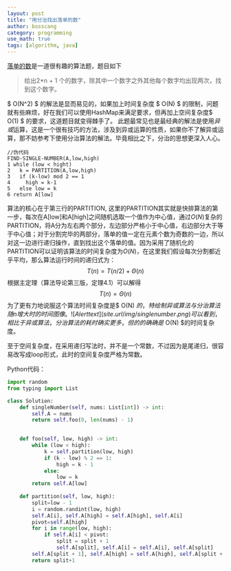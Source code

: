 ```yaml
---
layout: post
title: "用分治找出落单的数"
author: bosscang
category: programming
use_math: true
tags: [algorithm, java]
---
```

[落单的数](http://www.lintcode.com/zh-cn/problem/single-number/)是一道很有趣的算法题，题目如下
> 给出2*n + 1 个的数字，除其中一个数字之外其他每个数字均出现两次，找到这个数字。

$ O(N^2) $ 的解法是显而易见的，如果加上时间复杂度 $ O(N) $ 的限制，问题就有些麻烦，好在我们可以使用HashMap来满足要求，但再加上空间复杂度$ O(1) $ 的要求，这道题目就变得棘手了。
此题最常见也是最经典的解法是使用*异或*运算，这是一个很有技巧的方法，涉及到异或运算的性质，如果你不了解异或运算，那不妨参考下使用分治算法的解法。毕竟相比之下，分治的思想更深入人心。

<!--more-->

```
//伪代码
FIND-SINGLE-NUMBER(A,low,high)
1 while (low < hight)
2   k = PARTITION(A,low,high)
3   if (k-low) mod 2 == 1
4 	  high = k-1
5   else low = k
6 return A[low]
```
算法的核心在于第三行的PARTITION, 这里的PARTITION其实就是快排算法的第一步，每次在A[low]和A[high]之间随机选取一个值作为中心值，通过$O(N)$复杂的PARTITION，将A分为左右两个部分，左边部分严格小于中心值，右边部分大于等于中心值；对于分割完毕的两部分，落单的值一定在元素个数为奇数的一边，所以对这一边进行递归操作，直到找出这个落单的值。因为采用了随机化的PARTITION可以证明该算法的时间复杂度为$O(N)$，在这里我们假设每次分割都近乎平均，那么算法运行时间的递归式为：
$$
T(n) = T(n/2) + \Theta(n)
$$
根据主定理（算法导论第三版，定理4.1）可以解得
$$
T(n) = \Theta(n)
$$
为了更有力地说服这个算法时间复杂度是$ O(N) $的，特绘制异或算法与分治算法随n增大时的时间图像。
![Alert text]({{ site.url }}/img/singlenumber.png)
可以看到，相比于异或算法，分治算法的耗时确实更多，但的的确确是$ O(N) $的时间复杂度。

至于空间复杂度，在采用递归写法时，并不是一个常数，不过因为是尾递归，很容易改写成loop形式，此时的空间复杂度严格为常数。

Python代码：
```python
import random
from typing import List

class Solution:
    def singleNumber(self, nums: List[int]) -> int:
        self.A = nums
        return self.foo(0, len(nums) - 1)

        
    def foo(self, low, high) -> int:
        while (low < high):
            k = self.partition(low, high)
            if (k - low) % 2 == 1:
                high = k - 1
            else:
                low = k
        return self.A[low]
        
    def partition(self, low, high):
        split=low - 1
        i = random.randint(low, high)
        self.A[i], self.A[high] = self.A[high], self.A[i]
        pivot=self.A[high]
        for i in range(low, high):
            if self.A[i] < pivot:
                split = split + 1
                self.A[split], self.A[i] = self.A[i], self.A[split]
        self.A[split + 1], self.A[high] = self.A[high], self.A[split + 1]
        return split+1
```
